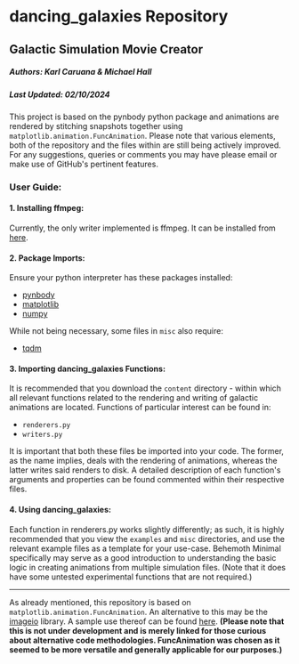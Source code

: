 # dancing_galaxies Repository
## Galactic Simulation Movie Creator
##### Authors: Karl Caruana & Michael Hall
##### Last Updated: 02/10/2024

This project is based on the pynbody python package and animations are rendered by stitching snapshots together using ``matplotlib.animation.FuncAnimation``. Please note that various elements, both of the repository and the files within are still being actively improved. For any suggestions, queries or comments you may have please email or make use of GitHub's pertinent features.

### **User Guide:**

#### 1. Installing ffmpeg:
Currently, the only writer implemented is ffmpeg. It can be installed from [here](https://www.ffmpeg.org).

#### 2. Package Imports:
Ensure your python interpreter has these packages installed:
* [pynbody](https://github.com/pynbody/pynbody)
* [matplotlib](https://github.com/matplotlib/matplotlib)
* [numpy](https://github.com/numpy/numpy)

While not being necessary, some files in ``misc`` also require:
* [tqdm](https://github.com/tqdm/tqdm)

#### 3. Importing dancing_galaxies Functions:
It is recommended that you download the ``content`` directory - within which all relevant functions related to the rendering and writing of galactic animations are located. Functions of particular interest can be found in:
* ``renderers.py``
* ``writers.py``
  
It is important that both these files be imported into your code. The former, as the name implies, deals with the rendering of animations, whereas the latter writes said renders to disk. A detailed description of each function's arguments and properties can be found commented within their respective files. 

#### 4. Using dancing_galaxies:
Each function in renderers.py works slightly differently; as such, it is highly recommended that you view the ``examples`` and ``misc`` directories, and use the relevant example files as a template for your use-case. Behemoth Minimal specifically may serve as a good introduction to understanding the basic logic in creating animations from multiple simulation files. (Note that it does have some untested experimental functions that are not required.)

---

As already mentioned, this repository is based on ``matplotlib.animation.FuncAnimation``. An alternative to this may be the [imageio](https://github.com/imageio/imageio) library. A sample use thereof can be found [here](https://github.com/Karl-Caruana/dancingGalaxiesButGIFs/blob/main/astro_phy_gif_creator.py). **(Please note that this is not under development and is merely linked for those curious about alternative code methodologies. FuncAnimation was chosen as it seemed to be more versatile and generally applicable for our purposes.)**
